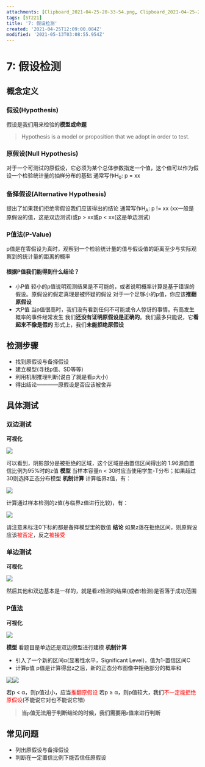 ```yaml
---
attachments: [Clipboard_2021-04-25-20-33-54.png, Clipboard_2021-04-25-20-40-43.png, Clipboard_2021-04-25-20-50-09.png, Clipboard_2021-04-25-21-00-20.png, Clipboard_2021-04-25-21-07-27.png, Clipboard_2021-04-25-21-13-14.png, Clipboard_2021-04-26-09-43-44.png]
tags: [ST221]
title: '7: 假设检测'
created: '2021-04-25T12:09:00.084Z'
modified: '2021-05-13T03:08:55.954Z'
---
```


# 7: 假设检测
## 概念定义
### 假设(Hypothesis)
假设是我们用来检验的**模型或命题**
> Hypothesis is a model or proposition that we adopt in order to test.

### 原假设(Null Hypothesis)
对于一个可测试的原假设，它必须为某个总体参数指定一个值，这个值可以作为假设一个检验统计量的抽样分布的基础
通常写作H<sub>0</sub>: p = xx

### 备择假设(Alternative Hypothesis)
提出了如果我们拒绝零假设我们应该得出的结论
通常写作H<sub>A</sub>: p != xx (xx一般是原假设的值，这是双边测试)或p > xx或p < xx(这是单边测试)

### P值法(P-Value)
p值是在零假设为真时，观察到一个检验统计量的值与假设值的距离至少与实际观察到的统计量的距离的概率
#### 根据P值我们能得到什么结论？
- 小P值
较小的p值说明观测结果是不可能的，或者说明概率计算是基于错误的假设。原假设的假定真理是被怀疑的假设
对于一个足够小的p值，你应该**推翻原假设**
- 大P值
当p值很高时，我们没有看到任何不可能或令人惊讶的事情。有高发生概率的事件经常发生
我们**还没有证明原假设是正确的**。我们最多只能说，它**看起来不像是假的**
形式上，我们**未能拒绝原假设**

## 检测步骤
- 找到原假设与备择假设
- 建立模型(寻找p值、SD等等)
- 利用机制推理判断(说白了就是看p大小)
- 得出结论————原假设是否应该被舍弃

## 具体测试
### 双边测试
**可视化**

![](@attachment/Clipboard_2021-04-25-20-33-54.png)

可以看到，阴影部分是被拒绝的区域，这个区域是由置信区间得出的
1.96源自置信比例为95%时的z值
**模型**
当样本容量n < 30时应当使用学生-T分布；如果超过30则选择正态分布模型
**机制计算**
计算临界z值，有：

![](@attachment/Clipboard_2021-04-25-20-40-43.png)

计算通过样本检测的z值(与临界z值进行比较)，有：

![](@attachment/Clipboard_2021-04-26-09-43-44.png)

请注意未标注0下标的都是备择模型里的数值
**结论**
如果z落在拒绝区间，则原假设应该<font color="red">被否定</font>，反之<font color="red">被接受</font>

### 单边测试
**可视化**

![](@attachment/Clipboard_2021-04-25-20-50-09.png)

然后其他和双边基本是一样的，就是看z检测的结果(或者t检测)是否落于成功范围

### P值法
**可视化**

![](@attachment/Clipboard_2021-04-25-21-00-20.png)

**模型**
看题目是单边还是双边模型进行建模
**机制计算**
- 引入了一个新的区间α(显著性水平，Significant Level)，值为1-置信区间C
- 计算p值
p值是计算得出z之后，新的正态分布图像中拒绝部分的概率和

![](@attachment/Clipboard_2021-04-25-21-07-27.png)![](@attachment/Clipboard_2021-04-25-21-13-14.png)

若p < α，则p值过小，应当<font color="red">推翻原假设</font>
若p ≥ α，则p值较大，我们<font color="red">不一定能拒绝原假设</font>(不能说它对也不能说它错)
> **<p style = "font-family:等线 ">当p值无法用于判断结论的时候，我们需要用z值来进行判断</p>**

## 常见问题
- 列出原假设与备择假设
- 判断在一定置信比例下能否信任原假设


















